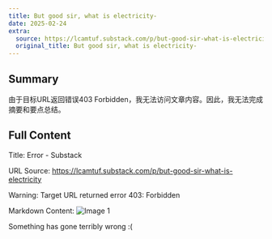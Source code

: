 ```yaml
---
title: But good sir, what is electricity-
date: 2025-02-24
extra:
  source: https://lcamtuf.substack.com/p/but-good-sir-what-is-electricity
  original_title: But good sir, what is electricity-
---
```

## Summary
由于目标URL返回错误403 Forbidden，我无法访问文章内容。因此，我无法完成摘要和要点总结。
## Full Content
Title: Error - Substack

URL Source: https://lcamtuf.substack.com/p/but-good-sir-what-is-electricity

Warning: Target URL returned error 403: Forbidden

Markdown Content:
![Image 1](blob:https://lcamtuf.substack.com/a6c5feae01b9485dd5c9e5265c7f18ee)

Something has gone terribly wrong :(

